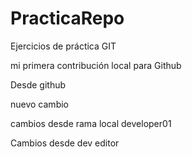 # PracticaRepo
Ejercicios de práctica GIT

mi primera contribución local para Github

Desde github


nuevo cambio

cambios desde rama local developer01


Cambios desde dev editor